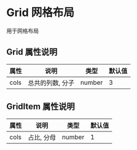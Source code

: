 # Grid 网格布局

用于网格布局

## Grid 属性说明

| 属性 | 说明             | 类型   | 默认值 |
| ---- | ---------------- | ------ | ------ |
| cols | 总共的列数, 分子 | number | 3      |

## GridItem 属性说明

| 属性 | 说明       | 类型   | 默认值 |
| ---- | ---------- | ------ | ------ |
| cols | 占比, 分母 | number | 1      |
